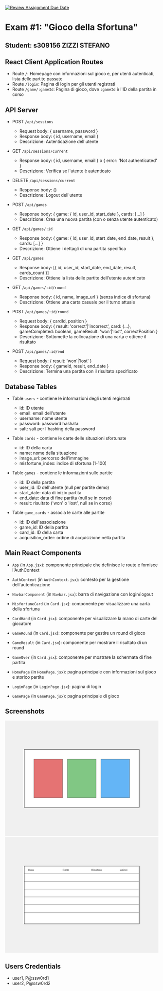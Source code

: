 [![Review Assignment Due Date](https://classroom.github.com/assets/deadline-readme-button-22041afd0340ce965d47ae6ef1cefeee28c7c493a6346c4f15d667ab976d596c.svg)](https://classroom.github.com/a/uNTgnFHD)
# Exam #1: "Gioco della Sfortuna"
## Student: s309156 ZIZZI STEFANO

## React Client Application Routes

- Route `/`: Homepage con informazioni sul gioco e, per utenti autenticati, lista delle partite passate
- Route `/login`: Pagina di login per gli utenti registrati
- Route `/game/:gameId`: Pagina di gioco, dove `:gameId` è l'ID della partita in corso

## API Server

- POST `/api/sessions`
  - Request body: { username, password }
  - Response body: { id, username, email }
  - Descrizione: Autenticazione dell'utente

- GET `/api/sessions/current`
  - Response body: { id, username, email } o { error: 'Not authenticated' }
  - Descrizione: Verifica se l'utente è autenticato

- DELETE `/api/sessions/current`
  - Response body: {}
  - Descrizione: Logout dell'utente

- POST `/api/games`
  - Response body: { game: { id, user_id, start_date }, cards: [...] }
  - Descrizione: Crea una nuova partita (con o senza utente autenticato)

- GET `/api/games/:id`
  - Response body: { game: { id, user_id, start_date, end_date, result }, cards: [...] }
  - Descrizione: Ottiene i dettagli di una partita specifica

- GET `/api/games`
  - Response body: [{ id, user_id, start_date, end_date, result, cards_count }]
  - Descrizione: Ottiene la lista delle partite dell'utente autenticato

- GET `/api/games/:id/round`
  - Response body: { id, name, image_url } (senza indice di sfortuna)
  - Descrizione: Ottiene una carta casuale per il turno attuale

- POST `/api/games/:id/round`
  - Request body: { cardId, position }
  - Response body: { result: 'correct'|'incorrect', card: {...}, gameCompleted: boolean, gameResult: 'won'|'lost', correctPosition }
  - Descrizione: Sottomette la collocazione di una carta e ottiene il risultato

- POST `/api/games/:id/end`
  - Request body: { result: 'won'|'lost' }
  - Response body: { gameId, result, end_date }
  - Descrizione: Termina una partita con il risultato specificato

## Database Tables

- Table `users` - contiene le informazioni degli utenti registrati
  - id: ID utente
  - email: email dell'utente
  - username: nome utente
  - password: password hashata
  - salt: salt per l'hashing della password

- Table `cards` - contiene le carte delle situazioni sfortunate
  - id: ID della carta
  - name: nome della situazione
  - image_url: percorso dell'immagine
  - misfortune_index: indice di sfortuna (1-100)

- Table `games` - contiene le informazioni sulle partite
  - id: ID della partita
  - user_id: ID dell'utente (null per partite demo)
  - start_date: data di inizio partita
  - end_date: data di fine partita (null se in corso)
  - result: risultato ('won' o 'lost', null se in corso)

- Table `game_cards` - associa le carte alle partite
  - id: ID dell'associazione
  - game_id: ID della partita
  - card_id: ID della carta
  - acquisition_order: ordine di acquisizione nella partita

## Main React Components

- `App` (in `App.jsx`): componente principale che definisce le route e fornisce l'AuthContext

- `AuthContext` (in `AuthContext.jsx`): contesto per la gestione dell'autenticazione

- `NavbarComponent` (in `Navbar.jsx`): barra di navigazione con login/logout

- `MisfortuneCard` (in `Card.jsx`): componente per visualizzare una carta della sfortuna
  
- `CardHand` (in `Card.jsx`): componente per visualizzare la mano di carte del giocatore
  
- `GameRound` (in `Card.jsx`): componente per gestire un round di gioco
  
- `GameResult` (in `Card.jsx`): componente per mostrare il risultato di un round
  
- `GameOver` (in `Card.jsx`): componente per mostrare la schermata di fine partita
  
- `HomePage` (in `HomePage.jsx`): pagina principale con informazioni sul gioco e storico partite
  
- `LoginPage` (in `LoginPage.jsx`): pagina di login

- `GamePage` (in `GamePage.jsx`): pagina principale di gioco

## Screenshots

![Screenshot Partita](./img/game_in_progress.jpg)
![Screenshot Storico](./img/game_history.jpg)

## Users Credentials

- user1, P@ssw0rd1
- user2, P@ssw0rd2
